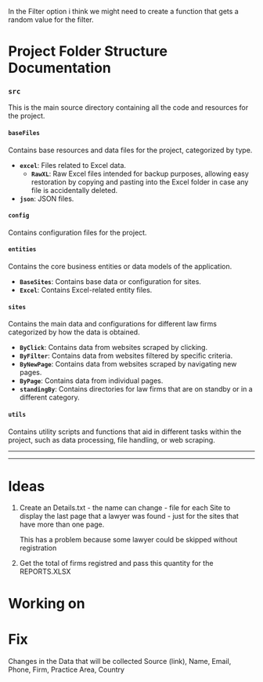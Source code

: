 In the Filter option i think we might need to create a function that gets a random value for the filter.

# Project Folder Structure Documentation

### `src`
This is the main source directory containing all the code and resources for the project.

#### `baseFiles`
Contains base resources and data files for the project, categorized by type.
- **`excel`**: Files related to Excel data.
  - **`RawXL`**: Raw Excel files intended for backup purposes, allowing easy
  restoration by copying and pasting into the Excel folder in case any file is
  accidentally deleted.
- **`json`**: JSON files.

#### `config`
Contains configuration files for the project.

#### `entities`
Contains the core business entities or data models of the application.
- **`BaseSites`**: Contains base data or configuration for sites.
- **`Excel`**: Contains Excel-related entity files.

#### `sites`
Contains the main data and configurations for different law firms categorized
by how the data is obtained.
- **`ByClick`**: Contains data from websites scraped by clicking.
- **`ByFilter`**: Contains data from websites filtered by specific criteria.
- **`ByNewPage`**: Contains data from websites scraped by navigating new pages.
- **`ByPage`**: Contains data from individual pages.
- **`standingBy`**: Contains directories for law firms that are on standby or
in a different category.

#### `utils`
Contains utility scripts and functions that aid in different tasks within the
project, such as data processing, file handling, or web scraping.

---

---
# Ideas
1. Create an Details.txt - the name can change - file for each Site to display
the last page that a lawyer was found - just for the sites that have more than
one page.

    This has a problem because some lawyer could be skipped without registration

2. Get the total of firms registred and pass this quantity for the REPORTS.XLSX

# Working on


# Fix
Changes in the Data that will be collected
Source (link), Name, Email, Phone, Firm, Practice Area, Country